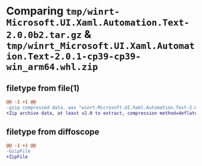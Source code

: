 # Comparing `tmp/winrt-Microsoft.UI.Xaml.Automation.Text-2.0.0b2.tar.gz` & `tmp/winrt_Microsoft.UI.Xaml.Automation.Text-2.0.1-cp39-cp39-win_arm64.whl.zip`

## filetype from file(1)

```diff
@@ -1 +1 @@
-gzip compressed data, was "winrt-Microsoft.UI.Xaml.Automation.Text-2.0.0b2.tar", last modified: Sat Dec  2 18:28:43 2023, max compression
+Zip archive data, at least v2.0 to extract, compression method=deflate
```

## filetype from diffoscope

```diff
@@ -1 +1 @@
-GzipFile
+ZipFile
```

